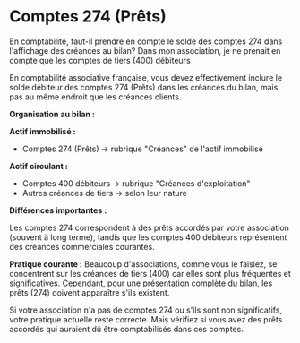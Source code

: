 # Comptes 274 (Prêts)

En comptabilité, faut-il prendre en compte le solde des comptes 274 dans l'affichage des créances au bilan? Dans mon association, je ne prenait en compte que les comptes de tiers (400) débiteurs

En comptabilité associative française, vous devez effectivement inclure le solde débiteur des comptes 274 (Prêts) dans les créances du bilan, mais pas au même endroit que les créances clients.

**Organisation au bilan :**

**Actif immobilisé :**
- Comptes 274 (Prêts) → rubrique "Créances" de l'actif immobilisé

**Actif circulant :**
- Comptes 400 débiteurs → rubrique "Créances d'exploitation" 
- Autres créances de tiers → selon leur nature

**Différences importantes :**

Les comptes 274 correspondent à des prêts accordés par votre association (souvent à long terme), tandis que les comptes 400 débiteurs représentent des créances commerciales courantes.

**Pratique courante :**
Beaucoup d'associations, comme vous le faisiez, se concentrent sur les créances de tiers (400) car elles sont plus fréquentes et significatives. Cependant, pour une présentation complète du bilan, les prêts (274) doivent apparaître s'ils existent.

Si votre association n'a pas de comptes 274 ou s'ils sont non significatifs, votre pratique actuelle reste correcte. Mais vérifiez si vous avez des prêts accordés qui auraient dû être comptabilisés dans ces comptes.
